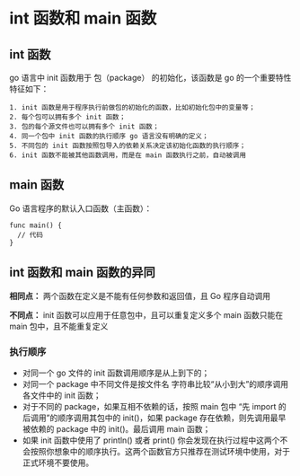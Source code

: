 # int 函数和 main 函数

## int 函数

go 语言中 init 函数用于 包（package） 的初始化，该函数是 go 的一个重要特性
特征如下：
```
1. init 函数是用于程序执行前做包的初始化的函数，比如初始化包中的变量等；
2. 每个包可以拥有多个 init 函数；
3. 包的每个源文件也可以拥有多个 init 函数；
4. 同一个包中 init 函数的执行顺序 go 语言没有明确的定义；
5. 不同包的 init 函数按照包导入的依赖关系决定该初始化函数的执行顺序；
6. init 函数不能被其他函数调用，而是在 main 函数执行之前，自动被调用
```
## main 函数

Go 语言程序的默认入口函数（主函数）：
```
func main() { 
  // 代码
}
```

## int 函数和 main 函数的异同
**相同点：**
  两个函数在定义是不能有任何参数和返回值，且 Go 程序自动调用
<br/>

**不同点：**
  init 函数可以应用于任意包中，且可以重复定义多个
  main 函数只能在 main 包中，且不能重复定义

### 执行顺序
- 对同一个 go 文件的 init 函数调用顺序是从上到下的；<br>
- 对同一个 package 中不同文件是按文件名 字符串比较“从小到大”的顺序调用各文件中的 init 函数；<br>
- 对于不同的 package，如果互相不依赖的话，按照 main 包中 “先 import 的后调用”的顺序调用其包中的 init()，如果 package 存在依赖，则先调用最早被依赖的 package 中的 init()。最后调用 main 函数；<br>
- 如果 init 函数中使用了 println() 或者 print() 你会发现在执行过程中这两个不会按照你想象中的顺序执行。这两个函数官方只推荐在测试环境中使用，对于正式环境不要使用。
